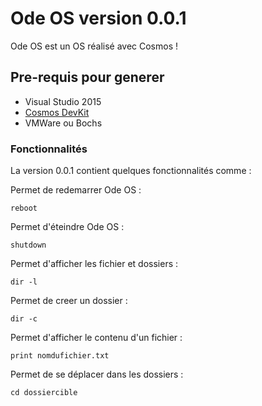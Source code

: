 # Ode OS version 0.0.1

Ode OS est un OS réalisé avec Cosmos !

## Pre-requis pour generer

* Visual Studio 2015
* [Cosmos DevKit](https://github.com/CosmosOS/Cosmos/wiki/Devkit)
* VMWare ou Bochs


### Fonctionnalités

La version 0.0.1 contient quelques fonctionnalités comme :

Permet de redemarrer Ode OS :
```
reboot
```
Permet d'éteindre Ode OS :
```
shutdown
```
Permet d'afficher les fichier et dossiers :
```
dir -l
```
Permet de creer un dossier :
```
dir -c
```
Permet d'afficher le contenu d'un fichier :
```
print nomdufichier.txt
```
Permet de se déplacer dans les dossiers :
```
cd dossiercible
```
